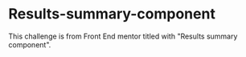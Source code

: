 # Results-summary-component
This challenge is from Front End mentor titled with "Results summary component".
